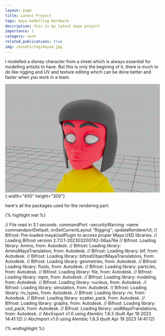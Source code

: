 ```yaml
---
layout: page
title: Latest Project
tags: maya modelling Hardwork 
description: this is my latest maya project
importance: 1
category: work
related_publications: true
img: /assets/img/mayaa.jpg
---
```

I modelled a disney character from a sheet which is always essential for modelling artisits to have. But this is only the begining of it, there is much to do like rigging and UV and texture editing which can be done better and faster when you work in a team.

![Alt Text](/assets/img/EgyptionDisney.jpg){:width="400" height="300"}

here's all the packages used for the rendering part:

{% highlight mel %}

// File read in  3.1 seconds.
commandPort -securityWarning -name commandportDefault;
onSetCurrentLayout "Rigging";
updateRendererUI;
// Bifrost: Pre-loaded mayaUsdPlugin to access proper Maya USD libraries.
// Loading Bifrost version 2.7.0.1-202303200742-06aa76e
// Bifrost: Loading library: Amino, from: Autodesk.
// Bifrost: Loading library: AminoMayaTranslation, from: Autodesk.
// Bifrost: Loading library: bif, from: Autodesk.
// Bifrost: Loading library: bifrostObjectMayaTranslations, from: Autodesk.
// Bifrost: Loading library: geometries, from: Autodesk.
// Bifrost: Loading library: fluids, from: Autodesk.
// Bifrost: Loading library: particles, from: Autodesk.
// Bifrost: Loading library: file, from: Autodesk.
// Bifrost: Loading library: mpm, from: Autodesk.
// Bifrost: Loading library: modeling, from: Autodesk.
// Bifrost: Loading library: nucleus, from: Autodesk.
// Bifrost: Loading library: simulation, from: Autodesk.
// Bifrost: Loading library: riv_types, from: Autodesk.
// Bifrost: Loading library: riv, from: Autodesk.
// Bifrost: Loading library: scatter_pack, from: Autodesk.
// Bifrost: Loading library: graphs, from: Autodesk.
// Bifrost: Loading library: usd_pack, from: Autodesk.
// Bifrost: Loading library: usdMayaTranslations, from: Autodesk.
// AbcExport v1.0 using Alembic 1.8.3 (built Apr 19 2023 14:41:12)
// AbcImport v1.0 using Alembic 1.8.3 (built Apr 19 2023 14:41:12)

{% endhighlight %}